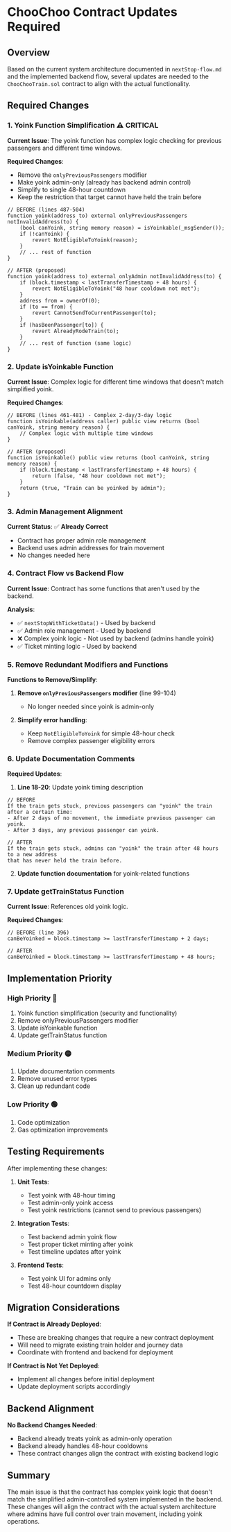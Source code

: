 # ChooChoo Contract Updates Required

## Overview

Based on the current system architecture documented in `nextStop-flow.md` and the implemented backend flow, several updates are needed to the `ChooChooTrain.sol` contract to align with the actual functionality.

## Required Changes

### 1. Yoink Function Simplification ⚠️ **CRITICAL**

**Current Issue**: The yoink function has complex logic checking for previous passengers and different time windows.

**Required Changes**:

- Remove the `onlyPreviousPassengers` modifier
- Make yoink admin-only (already has backend admin control)
- Simplify to single 48-hour countdown
- Keep the restriction that target cannot have held the train before

```solidity
// BEFORE (lines 487-504)
function yoink(address to) external onlyPreviousPassengers notInvalidAddress(to) {
    (bool canYoink, string memory reason) = isYoinkable(_msgSender());
    if (!canYoink) {
        revert NotEligibleToYoink(reason);
    }
    // ... rest of function
}

// AFTER (proposed)
function yoink(address to) external onlyAdmin notInvalidAddress(to) {
    if (block.timestamp < lastTransferTimestamp + 48 hours) {
        revert NotEligibleToYoink("48 hour cooldown not met");
    }
    address from = ownerOf(0);
    if (to == from) {
        revert CannotSendToCurrentPassenger(to);
    }
    if (hasBeenPassenger[to]) {
        revert AlreadyRodeTrain(to);
    }
    // ... rest of function (same logic)
}
```

### 2. Update isYoinkable Function

**Current Issue**: Complex logic for different time windows that doesn't match simplified yoink.

**Required Changes**:

```solidity
// BEFORE (lines 461-481) - Complex 2-day/3-day logic
function isYoinkable(address caller) public view returns (bool canYoink, string memory reason) {
    // Complex logic with multiple time windows
}

// AFTER (proposed)
function isYoinkable() public view returns (bool canYoink, string memory reason) {
    if (block.timestamp < lastTransferTimestamp + 48 hours) {
        return (false, "48 hour cooldown not met");
    }
    return (true, "Train can be yoinked by admin");
}
```

### 3. Admin Management Alignment

**Current Status**: ✅ **Already Correct**

- Contract has proper admin role management
- Backend uses admin addresses for train movement
- No changes needed here

### 4. Contract Flow vs Backend Flow

**Current Issue**: Contract has some functions that aren't used by the backend.

**Analysis**:

- ✅ `nextStopWithTicketData()` - Used by backend
- ✅ Admin role management - Used by backend
- ❌ Complex yoink logic - Not used by backend (admins handle yoink)
- ✅ Ticket minting logic - Used by backend

### 5. Remove Redundant Modifiers and Functions

**Functions to Remove/Simplify**:

1. **Remove `onlyPreviousPassengers` modifier** (line 99-104)

   - No longer needed since yoink is admin-only

2. **Simplify error handling**:
   - Keep `NotEligibleToYoink` for simple 48-hour check
   - Remove complex passenger eligibility errors

### 6. Update Documentation Comments

**Required Updates**:

1. **Line 18-20**: Update yoink timing description

```solidity
// BEFORE
If the train gets stuck, previous passengers can "yoink" the train after a certain time:
- After 2 days of no movement, the immediate previous passenger can yoink.
- After 3 days, any previous passenger can yoink.

// AFTER
If the train gets stuck, admins can "yoink" the train after 48 hours to a new address
that has never held the train before.
```

2. **Update function documentation** for yoink-related functions

### 7. Update getTrainStatus Function

**Current Issue**: References old yoink logic.

**Required Changes**:

```solidity
// BEFORE (line 396)
canBeYoinked = block.timestamp >= lastTransferTimestamp + 2 days;

// AFTER
canBeYoinked = block.timestamp >= lastTransferTimestamp + 48 hours;
```

## Implementation Priority

### **High Priority** 🔴

1. Yoink function simplification (security and functionality)
2. Remove onlyPreviousPassengers modifier
3. Update isYoinkable function
4. Update getTrainStatus function

### **Medium Priority** 🟡

1. Update documentation comments
2. Remove unused error types
3. Clean up redundant code

### **Low Priority** 🟢

1. Code optimization
2. Gas optimization improvements

## Testing Requirements

After implementing these changes:

1. **Unit Tests**:

   - Test yoink with 48-hour timing
   - Test admin-only yoink access
   - Test yoink restrictions (cannot send to previous passengers)

2. **Integration Tests**:

   - Test backend admin yoink flow
   - Test proper ticket minting after yoink
   - Test timeline updates after yoink

3. **Frontend Tests**:
   - Test yoink UI for admins only
   - Test 48-hour countdown display

## Migration Considerations

**If Contract is Already Deployed**:

- These are breaking changes that require a new contract deployment
- Will need to migrate existing train holder and journey data
- Coordinate with frontend and backend for deployment

**If Contract is Not Yet Deployed**:

- Implement all changes before initial deployment
- Update deployment scripts accordingly

## Backend Alignment

**No Backend Changes Needed**:

- Backend already treats yoink as admin-only operation
- Backend already handles 48-hour cooldowns
- These contract changes align the contract with existing backend logic

## Summary

The main issue is that the contract has complex yoink logic that doesn't match the simplified admin-controlled system implemented in the backend. These changes will align the contract with the actual system architecture where admins have full control over train movement, including yoink operations.
